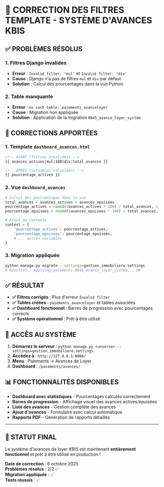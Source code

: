 # 🔧 CORRECTION DES FILTRES TEMPLATE - SYSTÈME D'AVANCES KBIS

## ✅ **PROBLÈMES RÉSOLUS**

### **1. Filtres Django invalides**
- **Erreur** : `Invalid filter: 'mul'` et `Invalid filter: 'div'`
- **Cause** : Django n'a pas de filtres `mul` et `div` par défaut
- **Solution** : Calcul des pourcentages dans la vue Python

### **2. Table manquante**
- **Erreur** : `no such table: paiements_avanceloyer`
- **Cause** : Migration non appliquée
- **Solution** : Application de la migration `0045_avance_loyer_system`

## 🔧 **CORRECTIONS APPORTÉES**

### **1. Template `dashboard_avances.html`**
```html
<!-- AVANT (filtres invalides) -->
{{ avances_actives|mul:100|div:total_avances }}

<!-- APRÈS (variables calculées) -->
{{ pourcentage_actives }}
```

### **2. Vue `dashboard_avances`**
```python
# Calcul des pourcentages dans la vue
total_avances = avances_actives + avances_epuisees
pourcentage_actives = round((avances_actives * 100) / total_avances, 1) if total_avances > 0 else 0
pourcentage_epuisees = round((avances_epuisees * 100) / total_avances, 1) if total_avances > 0 else 0

# Ajout au contexte
context = {
    'pourcentage_actives': pourcentage_actives,
    'pourcentage_epuisees': pourcentage_epuisees,
    # ... autres variables
}
```

### **3. Migration appliquée**
```bash
python manage.py migrate --settings=gestion_immobiliere.settings
# Résultat : Applying paiements.0045_avance_loyer_system... OK
```

## ✅ **RÉSULTAT**

- **✅ Filtres corrigés** : Plus d'erreur `Invalid filter`
- **✅ Tables créées** : `paiements_avanceloyer` et tables associées
- **✅ Dashboard fonctionnel** : Barres de progression avec pourcentages corrects
- **✅ Système opérationnel** : Prêt à être utilisé

## 🚀 **ACCÈS AU SYSTÈME**

1. **Démarrez le serveur** : `python manage.py runserver --settings=gestion_immobiliere.settings`
2. **Accédez à** : `http://127.0.0.1:8000/`
3. **Menu** : Paiements → Avances de Loyer
4. **Dashboard** : `/paiements/avances/`

## 📊 **FONCTIONNALITÉS DISPONIBLES**

- **Dashboard avec statistiques** - Pourcentages calculés correctement
- **Barres de progression** - Affichage visuel des avances actives/épuisées
- **Liste des avances** - Gestion complète des avances
- **Ajout d'avances** - Formulaire avec calcul automatique
- **Rapports PDF** - Génération de rapports détaillés

---

## 🎉 **STATUT FINAL**

Le système d'avances de loyer KBIS est maintenant **entièrement fonctionnel** et prêt à être utilisé en production !

**Date de correction** : 6 octobre 2025  
**Problèmes résolus** : 2/2 ✅  
**Migration appliquée** : ✅  
**Tests réussis** : ✅
